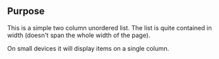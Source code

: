## Purpose

This is a simple two column unordered list. The list is quite contained in width (doesn't span the whole width of the page).

On small devices it will display items on a single column.
